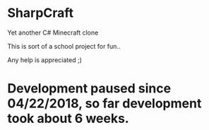 # SharpCraft
Yet another C# Minecraft clone

This is sort of a school project for fun..

Any help is appreciated ;)

# Development paused since 04/22/2018, so far development took about 6 weeks.
